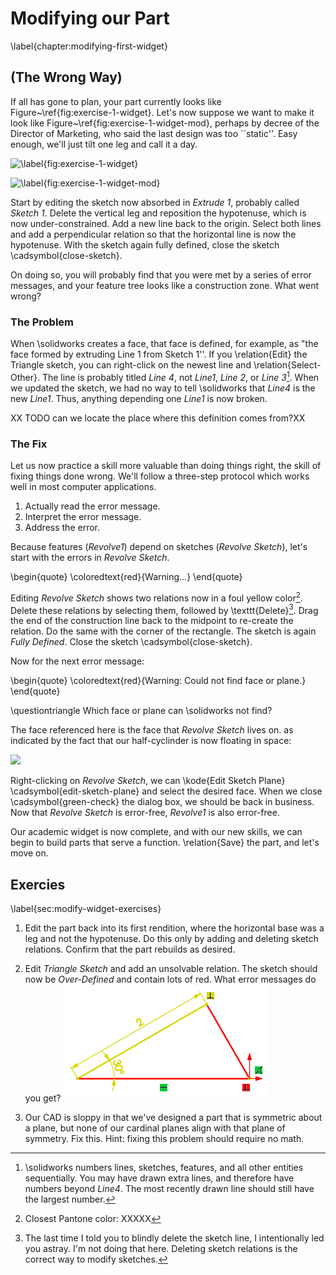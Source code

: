 # Modifying our Part 
\label{chapter:modifying-first-widget}

## (The Wrong Way)

If all has gone to plan, your part currently looks like Figure~\ref{fig:exercise-1-widget}. Let's now suppose we want to make it look like Figure~\ref{fig:exercise-1-widget-mod}, perhaps by decree of the Director of Marketing, who said the last design was too ``static''. Easy enough, we'll just tilt one leg and call it a day.

![\label{fig:exercise-1-widget}](images/figures/exercise-1-widget.png)

![\label{fig:exercise-1-widget-mod}](images/figures/exercise-1-widget-mod.png)

Start by editing the sketch now absorbed in *Extrude 1*, probably called *Sketch 1*. Delete the vertical leg and reposition the hypotenuse, which is now under-constrained. Add a new line back to the origin. Select both lines and add a perpendicular relation so that the horizontal line is now the hypotenuse. With the sketch again fully defined, close the sketch \cadsymbol{close-sketch}.

On doing so, you will probably find that you were met by a series of error messages, and your feature tree looks like a construction zone. What went wrong?

### The Problem

When \solidworks creates a face, that face is defined, for example, as "the face formed by extruding Line 1 from Sketch 1''. If you \relation{Edit} the Triangle sketch, you can right-click on the newest line and \relation{Select-Other}. The line is probably titled *Line 4*, not *Line1*, *Line 2*, or *Line 3*[^line-names]. When we updated the sketch, we had no way to tell \solidworks that *Line4* is the new *Line1*. Thus, anything depending one *Line1* is now broken.

[^line-names]: \solidworks numbers lines, sketches, features, and all other entities sequentially. You may have drawn extra lines, and therefore have numbers beyond *Line4*. The most recently drawn line should still have the largest number.

XX TODO can we locate the place where this definition comes from?XX

### The Fix

Let us now practice a skill more valuable than doing things right, the skill of fixing things done wrong. We'll follow a three-step protocol which works well in most computer applications.

1. Actually read the error message.
2. Interpret the error message.
3. Address the error.

Because features (*Revolve1*) depend on sketches (*Revolve Sketch*), let's start with the errors in *Revolve Sketch*.

\begin{quote}
\coloredtext{red}{Warning...}
\end{quote}

Editing *Revolve Sketch* shows two relations now in a foul yellow color[^foul-color]. Delete these relations by selecting them, followed by \texttt{Delete}[^led-astray]. Drag the end of the construction line back to the midpoint to re-create the relation. Do the same with the corner of the rectangle. The sketch is again *Fully Defined*. Close the sketch \cadsymbol{close-sketch}.

[^led-astray]: The last time I told you to blindly delete the sketch line, I intentionally led you astray. I'm not doing that here. Deleting sketch relations is the correct way to modify sketches.

[^foul-color]: Closest Pantone color: XXXXX

Now for the next error message:

\begin{quote}
\coloredtext{red}{Warning: Could not find face or plane.}
\end{quote}

\questiontriangle Which face or plane can \solidworks not find?

The face referenced here is the face that *Revolve Sketch* lives on. as indicated by the fact that our half-cyclinder is now floating in space:

![](images/figures/floating-half-cylinder.png)

Right-clicking on *Revolve Sketch*, we can \kode{Edit Sketch Plane} \cadsymbol{edit-sketch-plane} and select the desired face. When we close \cadsymbol{green-check} the dialog box, we should be back in business. Now that *Revolve Sketch* is error-free, *Revolve1* is also error-free.

Our academic widget is now complete, and with our new skills, we can begin to build parts that serve a function. \relation{Save} the part, and let's move on.

## Exercies
\label{sec:modify-widget-exercises}

1. Edit the part back into its first rendition, where the horizontal base was a leg and not the hypotenuse. Do this only by adding and deleting sketch relations. Confirm that the part rebuilds as desired.

2. Edit *Triangle Sketch* and add an unsolvable relation. The sketch should now be *Over-Defined* and contain lots of red. What error messages do you get? ![](images/figures/over-defined-triangle.png)

3. Our CAD is sloppy in that we've designed a part that is symmetric about a plane, but none of our cardinal planes align with that plane of symmetry. Fix this. Hint: fixing this problem should require no math.
